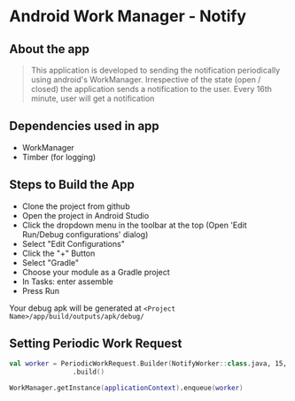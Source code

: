 # Android Work Manager - Notify

## About the app

> This application is developed to sending the notification periodically using android's WorkManager. Irrespective of the state (open / closed) the application sends a notification to the user. Every 16th minute, user will get a notification

## Dependencies used in app

-   WorkManager
-   Timber (for logging)

## Steps to Build the App

-   Clone the project from github
-   Open the project in Android Studio
-   Click the dropdown menu in the toolbar at the top (Open 'Edit Run/Debug configurations' dialog)
-   Select "Edit Configurations"
-   Click the "+" Button
-   Select "Gradle"
-   Choose your module as a Gradle project
-   In Tasks: enter assemble
-   Press Run

Your debug apk will be generated at `<Project Name>/app/build/outputs/apk/debug/`

## Setting Periodic Work Request

```kotlin
val worker = PeriodicWorkRequest.Builder(NotifyWorker::class.java, 15, TimeUnit.MINUTES)
                .build()

WorkManager.getInstance(applicationContext).enqueue(worker)
```

